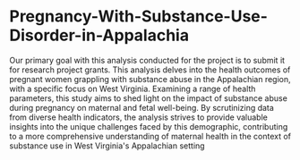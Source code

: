 # Pregnancy-With-Substance-Use-Disorder-in-Appalachia

Our primary goal with this analysis conducted for the project is to submit it for research project grants. This analysis delves into the health outcomes of pregnant women grappling with substance abuse in the Appalachian region, with a specific focus on West Virginia. Examining a range of health parameters, this study aims to shed light on the impact of substance abuse during pregnancy on maternal and fetal well-being. By scrutinizing data from diverse health indicators, the analysis strives to provide valuable insights into the unique challenges faced by this demographic, contributing to a more comprehensive understanding of maternal health in the context of substance use in West Virginia's Appalachian setting
